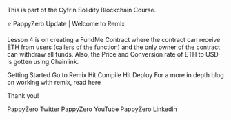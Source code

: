 This is part of the Cyfrin Solidity Blockchain Course.

⭐️ PappyZero Update | Welcome to Remix

Lesson 4 is on creating a FundMe Contract where the contract can receive ETH from users (callers of the function) and the only owner of the contract can withdraw all funds. 
Also, the Price and Conversion rate of ETH to USD is gotten using Chainlink.  

Getting Started
Go to Remix
Hit Compile
Hit Deploy
For a more in depth blog on working with remix, read here

Thank you!



PappyZero Twitter PappyZero YouTube PappyZero Linkedin 
